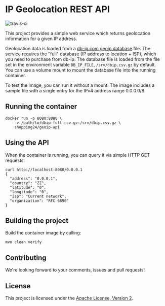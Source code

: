 # IP Geolocation REST API
![travis-ci](https://travis-ci.org/shopping24/geoip-dbip-rest-api.svg)

This project provides a simple web service which returns geolocation information for a given IP address.

Geolocation data is loaded from a [db-ip.com geoip database](https://db-ip.com/db/) file. The service requires the
"full" database (IP address to location + ISP), which you need to purchase from db-ip. The database file is loaded from
the file set in the environment variable `DB_IP_FILE`, `/srv/dbip.csv.gz` by default. You can use a volume mount to
mount the database file into the running container.

To test the image, you can run it without a mount. The image includes a sample file with a single entry for the IPv4
address range 0.0.0.0/8.

## Running the container

    docker run -p 8080:8080 \
        -v /path/to/dbip-full.csv.gz:/srv/dbip.csv.gz \
        shopping24/geoip-api

## Using the API

When the container is running, you can query it via simple HTTP GET requests:

    curl http://localhost:8080/0.0.0.1
    {
      "address": "0.0.0.1",
      "country": "ZZ",
      "latitude": "0",
      "longitude": "0",
      "isp": "Current network",
      "organization": "RFC 6890"
    }


## Building the project

Build the container image by calling:

    mvn clean verify

## Contributing

We're looking forward to your comments, issues and pull requests!

## License

This project is licensed under the [Apache License, Version 2](http://www.apache.org/licenses/LICENSE-2.0.html).
